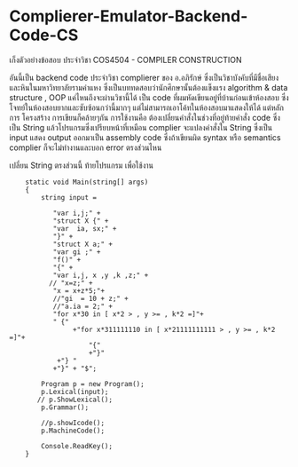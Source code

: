 # Complierer-Emulator-Backend-Code-CS

เก็งตัวอย่างข้อสอบ ประจำวิชา COS4504 - COMPILER CONSTRUCTION

อันนี้เป็น backend code ประจำวิชา complierer ของ อ.อภิรักษ์ ซึ่งเป็นวิชาบังคับที่มีชื่อเสียงและหินในมหาวิทยาลัยรามคำแหง ซึ่งเป็นบททดสอบว่านักศึกษานั้นต้องแข็งแรง algorithm & data structure , OOP แค่ไหนถึงจะผ่านวิชานี้ได้
เป็น code ที่ผมหัดเขียนอยู่ที่บ้านก่อนเข้าห้องสอบ ซึ่งโจทย์ในห้องสอบยากและซับซ้อนกว่านี้มากๆ แต่ไม่สามารถเอาโค้ทในห้องสอบมาแสดงให้ได้ แต่หลักการ โครงสร้าง การเขียนก็คล้ายๆกัน
การใช้งานคือ ต้องเปลี่ยนคำสั่งในช่วงที่อยู่ท้ายคำสั่ง code ซึ่งเป็น String แล้วโปรแกรมซึ่งเปรียบหน้าที่เหมือน complier จะแปลงคำสั่งใน String ซึ่งเป็น input แสดง output ออกมาเป็น assembly code ซึ่งถ้าเขียนผิด syntax หรือ semantics complier ก็จะไม่ทำงานและบอก error ตรงส่วนไหน


เปลี่ยน String ตรงส่วนนี้ ท้ายโปรแกรม เพื่อใช้งาน

        static void Main(string[] args)
        {
            string input =

               "var i,j;" +
               "struct X {" +
               "var  ia, sx;" +
               "}" +
               "struct X a;" +
               "var gi ;" +
               "f()" +
               "{" +
               "var i,j, x ,y ,k ,z;" +
              // "x=z;" +
               "x = x+z*5;"+
               //"gi  = 10 + z;" +
               //"a.ia = 2;" +
               "for x*30 in [ x*2 > , y >= , k*2 =]"+
               " {"
                    +"for x*311111110 in [ x*21111111111 > , y >= , k*2 =]"+
                        "{"
                        +"}"
                +"} " 
               +"}" + "$";    
      
            Program p = new Program();
            p.Lexical(input);
           // p.ShowLexical();
            p.Grammar();

            //p.showIcode();
            p.MachineCode();

            Console.ReadKey();
        }
